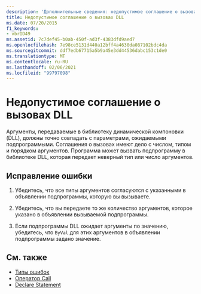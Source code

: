 ```yaml
---
description: 'Дополнительные сведения: недопустимое соглашение о вызовах DLL'
title: Недопустимое соглашение о вызовах DLL
ms.date: 07/20/2015
f1_keywords:
- vbrID49
ms.assetid: 7c7def45-b0ab-450f-ad3f-4383dfd9aed7
ms.openlocfilehash: 7e98ce5131d440a12bff4a4630da087102bdc4da
ms.sourcegitcommit: ddf7edb67715a5b9a45e3dd44536dabc153c1de0
ms.translationtype: MT
ms.contentlocale: ru-RU
ms.lasthandoff: 02/06/2021
ms.locfileid: "99797098"
---
```

# <a name="bad-dll-calling-convention"></a>Недопустимое соглашение о вызовах DLL

Аргументы, передаваемые в библиотеку динамической компоновки (DLL), должны точно совпадать с параметрами, ожидаемыми подпрограммыми. Соглашения о вызовах имеют дело с числом, типом и порядком аргументов. Программа может вызвать подпрограмму в библиотеке DLL, которая передает неверный тип или число аргументов.  
  
## <a name="to-correct-this-error"></a>Исправление ошибки  
  
1. Убедитесь, что все типы аргументов согласуются с указанными в объявлении подпрограммы, которую вы вызываете.  
  
2. Убедитесь, что вы передаете то же количество аргументов, которое указано в объявлении вызываемой подпрограммы.  
  
3. Если подпрограммы DLL ожидает аргументы по значению, убедитесь, что `ByVal` для этих аргументов в объявлении подпрограммы задано значение.  
  
## <a name="see-also"></a>См. также

- [Типы ошибок](../../programming-guide/language-features/error-types.md)
- [Оператор Call](../statements/call-statement.md)
- [Declare Statement](../statements/declare-statement.md)
